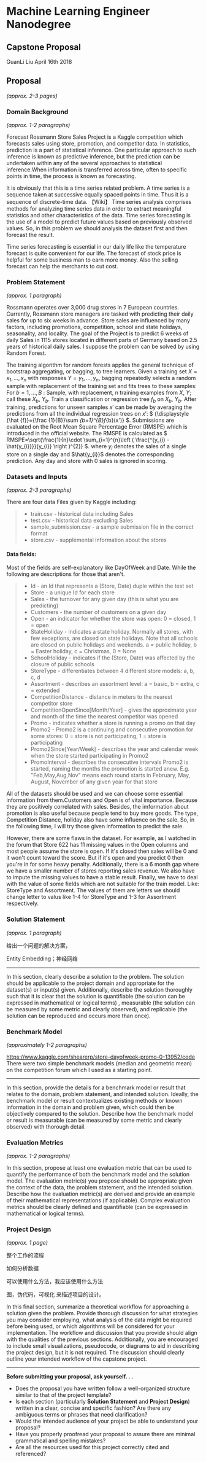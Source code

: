 # Machine Learning Engineer Nanodegree
## Capstone Proposal
GuanLi Liu
April 16th 2018

## Proposal
_(approx. 2-3 pages)_

### Domain Background
_(approx. 1-2 paragraphs)_

Forecast Rossmann Store Sales Project is a Kaggle competition which forecasts sales using store, promotion, and competitor data. In statistics, prediction is a part of statistical inference. One particular approach to such inference is known as predictive inference, but the prediction can be undertaken within any of the several approaches to statistical inference.When information is transferred across time, often to specific points in time, the process is known as forecasting.

It is obviously that this is a time series related problem. A time series is a sequence taken at successive equally spaced points in time. Thus it is a sequence of discrete-time data. 【Wiki】
Time series analysis comprises methods for analyzing time series data in order to extract meaningful statistics and other characteristics of the data. Time series forecasting is the use of a model to predict future values based on previously observed values. So, in this problem we should analysis the dataset first and then forecast the result.

Time series forecasting is essential in our daily life like the temperature forecast is quite convenient for our life. The forecast of stock price is helpful for some business man to earn more money. Also the selling forecast can help the merchants to cut cost.

### Problem Statement
_(approx. 1 paragraph)_

Rossmann operates over 3,000 drug stores in 7 European countries. Currently, Rossmann store managers are tasked with predicting their daily sales for up to six weeks in advance. Store sales are influenced by many factors, including promotions, competition, school and state holidays, seasonality, and locality. The goal of the Project is to predict 6 weeks of daily Sales in 1115 stores located in different parts of Germany based on 2.5 years of historical daily sales. I suppose the problem can be solved by using Random Forest.

The training algorithm for random forests applies the general technique of bootstrap aggregating, or bagging, to tree learners. Given a training set $X = x_{1}, ..., x_{n}$ with responses $Y = y_{1}, ..., y_{n}$, bagging repeatedly selects a random sample with replacement of the training set and fits trees to these samples: For $b = 1, ..., B$ : Sample, with replacement, n training examples from $X$, $Y$; call these $X_{b}$, $Y_{b}$. Train a classification or regression tree $f_{b}$ on $X_{b}$, $Y_{b}$. After training, predictions for unseen samples $x'$ can be made by averaging the predictions from all the individual regression trees on $x'$: $ {\displaystyle {\hat {f}}={\frac {1}{B}}\sum _{b=1}^{B}f_{b}(x')} $. Submissions are evaluated on the Root Mean Square Percentage Error (RMSPE) which is introduced in the official website. The RMSPE is calculated as $ RMSPE=\sqrt{\frac{1}{n}\cdot \sum_{i=1}^{n}\left ( \frac{^{y_{i} - \hat{y_{i}}}}{y_{i}} \right )^{2}} $.  where $y_{i}$ denotes the sales of a single store on a single day and $\hat{y_{i}}$ denotes the corresponding prediction. Any day and store with 0 sales is ignored in scoring.

### Datasets and Inputs
_(approx. 2-3 paragraphs)_

There are four data Files given by Kaggle including:
> * train.csv - historical data including Sales
> * test.csv - historical data excluding Sales
> * sample_submission.csv - a sample submission file in the correct format
> * store.csv - supplemental information about the stores

#### Data fields:
Most of the fields are self-explanatory like DayOfWeek and Date. While the following are descriptions for those that aren't.

> * Id - an Id that represents a (Store, Date) duple within the test set
> * Store - a unique Id for each store
> * Sales - the turnover for any given day (this is what you are predicting)
> * Customers - the number of customers on a given day
> * Open - an indicator for whether the store was open: 0 = closed, 1 = open
> * StateHoliday - indicates a state holiday. Normally all stores, with few exceptions, are closed on state holidays. Note that all schools are closed on public holidays and weekends. a = public holiday, b = Easter holiday, c = Christmas, 0 = None
> * SchoolHoliday - indicates if the (Store, Date) was affected by the closure of public schools
> * StoreType - differentiates between 4 different store models: a, b, c, d
> * Assortment - describes an assortment level: a = basic, b = extra, c = extended
> * CompetitionDistance - distance in meters to the nearest competitor store
> * CompetitionOpenSince[Month/Year] - gives the approximate year and month of the time the nearest competitor was opened
> * Promo - indicates whether a store is running a promo on that day
> * Promo2 - Promo2 is a continuing and consecutive promotion for some stores: 0 = store is not participating, 1 = store is participating
> * Promo2Since[Year/Week] - describes the year and calendar week when the store started participating in Promo2
> * PromoInterval - describes the consecutive intervals Promo2 is started, naming the months the promotion is started anew. E.g. "Feb,May,Aug,Nov" means each round starts in February, May, August, November of any given year for that store

All of the datasets should be used and we can choose some essential information from them.Customers and Open is of vital importance. Because they are positively correlated with sales. Besides, the imformation about promotion is also useful because people tend to buy more goods. The type, Competition Distance, holiday also have some influence on the sale. So, in the following time, I will try those given information to predict the sale.

However, there are some flaws in the dataset. For example, as I watched in the forum that Store 622 has 11 missing values in the Open columns and most people assume the store is open. If it's closed then sales will be 0 and it won't count toward the score. But if it's open and you predict 0 then you're in for some heavy penalty. Additionally, there is a 6 month gap where we have a smaller number of stores reporting sales revenue. We also have to impute the missing values to have a stable result. Finally, we have to deal with the value of some fields which are not suitable for the train model. Like: StoreType and Assortment. The values of them are letters we should change letter to valus like 1-4 for StoreType and 1-3 for Assortment respectively.

### Solution Statement
_(approx. 1 paragraph)_

给出一个问题的解决方案，

Entity Embedding；神经网络

---

In this section, clearly describe a solution to the problem. The solution should be applicable to the project domain and appropriate for the dataset(s) or input(s) given. Additionally, describe the solution thoroughly such that it is clear that the solution is quantifiable (the solution can be expressed in mathematical or logical terms) , measurable (the solution can be measured by some metric and clearly observed), and replicable (the solution can be reproduced and occurs more than once).

### Benchmark Model
_(approximately 1-2 paragraphs)_

https://www.kaggle.com/shearerp/store-dayofweek-promo-0-13952/code
There were two simple benchmark models (median and geometric mean) on the competition forum which I used as a starting point.

---

In this section, provide the details for a benchmark model or result that relates to the domain, problem statement, and intended solution. Ideally, the benchmark model or result contextualizes existing methods or known information in the domain and problem given, which could then be objectively compared to the solution. Describe how the benchmark model or result is measurable (can be measured by some metric and clearly observed) with thorough detail.

### Evaluation Metrics
_(approx. 1-2 paragraphs)_

In this section, propose at least one evaluation metric that can be used to quantify the performance of both the benchmark model and the solution model. The evaluation metric(s) you propose should be appropriate given the context of the data, the problem statement, and the intended solution. Describe how the evaluation metric(s) are derived and provide an example of their mathematical representations (if applicable). Complex evaluation metrics should be clearly defined and quantifiable (can be expressed in mathematical or logical terms).

### Project Design
_(approx. 1 page)_

整个工作的流程

如何分析数据

可以使用什么方法，我应该使用什么方法

图，伪代码，可视化 来描述项目的设计。


In this final section, summarize a theoretical workflow for approaching a solution given the problem. Provide thorough discussion for what strategies you may consider employing, what analysis of the data might be required before being used, or which algorithms will be considered for your implementation. The workflow and discussion that you provide should align with the qualities of the previous sections. Additionally, you are encouraged to include small visualizations, pseudocode, or diagrams to aid in describing the project design, but it is not required. The discussion should clearly outline your intended workflow of the capstone project.

-----------

**Before submitting your proposal, ask yourself. . .**

- Does the proposal you have written follow a well-organized structure similar to that of the project template?
- Is each section (particularly **Solution Statement** and **Project Design**) written in a clear, concise and specific fashion? Are there any ambiguous terms or phrases that need clarification?
- Would the intended audience of your project be able to understand your proposal?
- Have you properly proofread your proposal to assure there are minimal grammatical and spelling mistakes?
- Are all the resources used for this project correctly cited and referenced?
